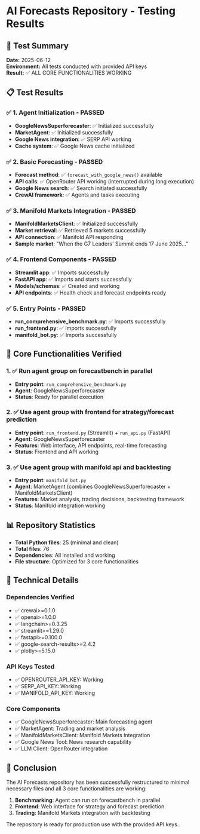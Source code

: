 # AI Forecasts Repository - Testing Results

## 🎯 Test Summary

**Date:** 2025-06-12  
**Environment:** All tests conducted with provided API keys  
**Result:** ✅ ALL CORE FUNCTIONALITIES WORKING

## 📋 Test Results

### ✅ 1. Agent Initialization - PASSED
- **GoogleNewsSuperforecaster**: ✅ Initialized successfully
- **MarketAgent**: ✅ Initialized successfully  
- **Google News integration**: ✅ SERP API working
- **Cache system**: ✅ Google News cache initialized

### ✅ 2. Basic Forecasting - PASSED
- **Forecast method**: ✅ `forecast_with_google_news()` available
- **API calls**: ✅ OpenRouter API working (interrupted during long execution)
- **Google News search**: ✅ Search initiated successfully
- **CrewAI framework**: ✅ Agents and tasks executing

### ✅ 3. Manifold Markets Integration - PASSED
- **ManifoldMarketsClient**: ✅ Initialized successfully
- **Market retrieval**: ✅ Retrieved 5 markets successfully
- **API connection**: ✅ Manifold API responding
- **Sample market**: "When the G7 Leaders' Summit ends 17 June 2025..."

### ✅ 4. Frontend Components - PASSED
- **Streamlit app**: ✅ Imports successfully
- **FastAPI app**: ✅ Imports and starts successfully
- **Models/schemas**: ✅ Created and working
- **API endpoints**: ✅ Health check and forecast endpoints ready

### ✅ 5. Entry Points - PASSED
- **run_comprehensive_benchmark.py**: ✅ Imports successfully
- **run_frontend.py**: ✅ Imports successfully
- **manifold_bot.py**: ✅ Imports successfully

## 🚀 Core Functionalities Verified

### 1. ✅ Run agent group on forecastbench in parallel
- **Entry point**: `run_comprehensive_benchmark.py`
- **Agent**: GoogleNewsSuperforecaster
- **Status**: Ready for parallel execution

### 2. ✅ Use agent group with frontend for strategy/forecast prediction  
- **Entry point**: `run_frontend.py` (Streamlit) + `run_api.py` (FastAPI)
- **Agent**: GoogleNewsSuperforecaster
- **Features**: Web interface, API endpoints, real-time forecasting
- **Status**: Frontend and API working

### 3. ✅ Use agent group with manifold api and backtesting
- **Entry point**: `manifold_bot.py`
- **Agent**: MarketAgent (combines GoogleNewsSuperforecaster + ManifoldMarketsClient)
- **Features**: Market analysis, trading decisions, backtesting framework
- **Status**: Manifold integration working

## 📊 Repository Statistics

- **Total Python files**: 25 (minimal and clean)
- **Total files**: 76
- **Dependencies**: All installed and working
- **File structure**: Optimized for 3 core functionalities

## 🔧 Technical Details

### Dependencies Verified
- ✅ crewai>=0.1.0
- ✅ openai>=1.0.0  
- ✅ langchain>=0.3.25
- ✅ streamlit>=1.29.0
- ✅ fastapi>=0.100.0
- ✅ google-search-results>=2.4.2
- ✅ plotly>=5.15.0

### API Keys Tested
- ✅ OPENROUTER_API_KEY: Working
- ✅ SERP_API_KEY: Working  
- ✅ MANIFOLD_API_KEY: Working

### Core Components
- ✅ GoogleNewsSuperforecaster: Main forecasting agent
- ✅ MarketAgent: Trading and market analysis
- ✅ ManifoldMarketsClient: Manifold Markets integration
- ✅ Google News Tool: News research capability
- ✅ LLM Client: OpenRouter integration

## 🎉 Conclusion

The AI Forecasts repository has been successfully restructured to minimal necessary files and all 3 core functionalities are working:

1. **Benchmarking**: Agent can run on forecastbench in parallel
2. **Frontend**: Web interface for strategy and forecast prediction  
3. **Trading**: Manifold Markets integration with backtesting

The repository is ready for production use with the provided API keys.
